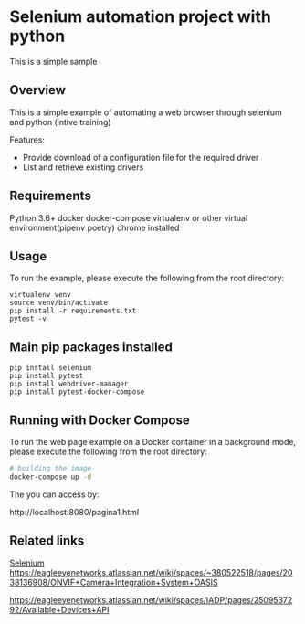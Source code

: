 # Selenium automation project with python
This is a simple sample

## Overview
This is a simple example of automating a web browser through selenium and python (intive training)

Features:
- Provide download of a configuration file for the required driver
- List and retrieve existing drivers

## Requirements
Python 3.6+
docker
docker-compose
virtualenv or other virtual environment(pipenv poetry)
chrome installed

## Usage
To run the example, please execute the following from the root directory:

```
virtualenv venv
source venv/bin/activate
pip install -r requirements.txt
pytest -v
```

## Main pip packages installed

```
pip install selenium
pip install pytest
pip install webdriver-manager
pip install pytest-docker-compose
```

## Running with Docker Compose

To run the web page example on a Docker container in a background mode, please execute the following from the root directory:

```bash
# building the image
docker-compose up -d
```

The you can access by:

http://localhost:8080/pagina1.html

## Related links
[Selenium](https://www.selenium.dev/)
https://eagleeyenetworks.atlassian.net/wiki/spaces/~380522518/pages/2038136908/ONVIF+Camera+Integration+System+OASIS

https://eagleeyenetworks.atlassian.net/wiki/spaces/IADP/pages/2509537292/Available+Devices+API
